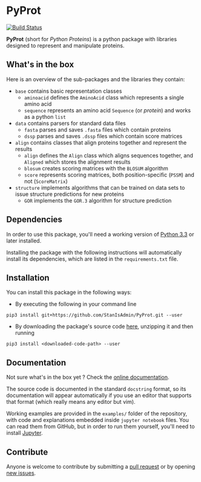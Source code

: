 # PyProt

[![Build Status](https://travis-ci.org/StanIsAdmin/PyProt.svg?branch=master)](https://travis-ci.org/StanIsAdmin/PyProt)

**PyProt** (short for _Python Proteins_) is a python package with libraries designed to represent and manipulate proteins.

## What's in the box

Here is an overview of the sub-packages and the libraries they contain:
- `base` contains basic representation classes
  - `aminoacid` defines the `AminoAcid` class which represents a single amino acid
  - `sequence` represents an amino acid `Sequence` (or _protein_) and works as a python `list`
- `data` contains parsers for standard data files
  - `fasta` parses and saves `.fasta` files which contain proteins
  - `dssp` parses and saves `.dssp` files which contain score matrices
- `align` contains classes that align proteins together and represent the results
  - `align` defines the `Align` class which aligns sequences together, and `Aligned` which stores the alignment results
  - `blosum` creates scoring matrices with the `BLOSUM` algorithm
  - `score` represents scoring matrices, both position-specific (`PSSM`) and not (`ScoreMatrix`)
- `structure` implements algorithms that can be trained on data sets to issue structure predictions for new proteins
  - `GOR` implements the `GOR.3` algorithm for structure prediction

## Dependencies
In order to use this package, you'll need a working version of [Python 3.3](https://www.python.org/download/releases/3.0/) or later installed.

Installing the package with the following instructions will automatically install its dependencies, which are listed in the `requirements.txt` file.

## Installation
You can install this package in the following ways:

- By executing the following in your command line

`pip3 install git+https://github.com/StanIsAdmin/PyProt.git --user`

- By downloading the package's source code [here](https://github.com/StanIsAdmin/PyProt/archive/master.zip), unzipping it and then running

`pip3 install <downloaded-code-path> --user`

## Documentation

Not sure what's in the box yet ? Check the [online documentation](https://stanisadmin.github.io/PyProt/).

The source code is documented in the standard `docstring` format, so its documentation will appear automatically if you use an editor that supports that format (which really means any editor but vim).

Working examples are provided in the `examples/` folder of the repository, with code and explanations embedded inside `jupyter notebook` files. You can read them from GitHub, but in order to run them yourself, you'll need to install [Jupyter](http://jupyter.org/).

## Contribute
Anyone is welcome to contribute by submitting a [pull request](https://help.github.com/articles/about-pull-requests/) or by opening [new issues](https://help.github.com/articles/about-issues/).
